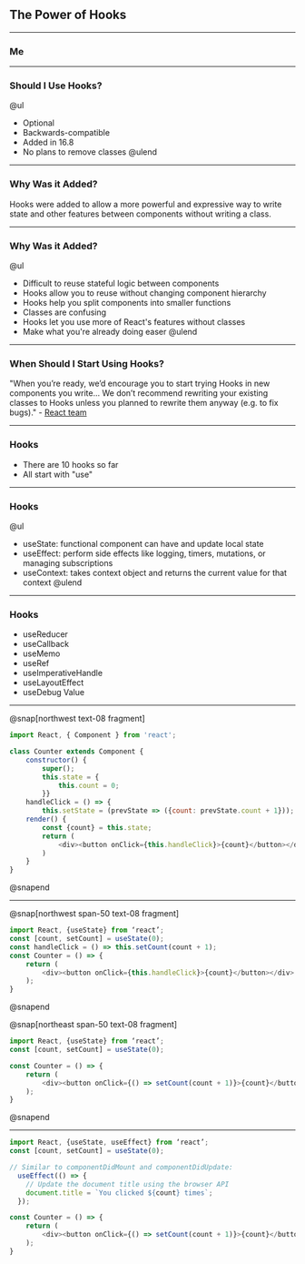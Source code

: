 ## The Power of Hooks

---

### Me

---

### Should I Use Hooks?

@ul
- Optional
- Backwards-compatible
- Added in 16.8
- No plans to remove classes
@ulend

---

### Why Was it Added?

Hooks were added to allow a more powerful and expressive way to write state and other features between components without writing a class.

---
### Why Was it Added?

@ul
- Difficult to reuse stateful logic between components
- Hooks allow you to reuse without changing component hierarchy
- Hooks help you split components into smaller functions
- Classes are confusing
- Hooks let you use more of React's features without classes
- Make what you're already doing easer
@ulend

---

### When Should I Start Using Hooks?

"When you’re ready, we’d encourage you to start trying Hooks in new components you write... We don’t recommend rewriting your existing classes to Hooks unless you planned to rewrite them anyway (e.g. to fix bugs)." - [React team](https://reactjs.org/docs/hooks-faq.html#should-i-use-hooks-classes-or-a-mix-of-both)

---

### Hooks

- There are 10 hooks so far
- All start with "use"

---

### Hooks

@ul
- useState: functional component can have and update local state
- useEffect: perform side effects like logging, timers, mutations, or managing subscriptions
- useContext: takes context object and returns the current value for that context
@ulend

---

### Hooks

- useReducer
- useCallback
- useMemo
- useRef
- useImperativeHandle
- useLayoutEffect
- useDebug Value

---

@snap[northwest text-08 fragment]

```javascript
import React, { Component } from 'react';

class Counter extends Component {
    constructor() {
        super();
        this.state = {
            this.count = 0;
        }}
    handleClick = () => {
        this.setState = (prevState => ({count: prevState.count + 1})); }
    render() {
        const {count} = this.state;
        return (
            <div><button onClick={this.handleClick}>{count}</button></div>
        )
    }
}
```
@snapend

---

@snap[northwest span-50 text-08 fragment]
```javascript
import React, {useState} from ‘react’;
const [count, setCount] = useState(0);
const handleClick = () => this.setCount(count + 1);
const Counter = () => {
    return (
        <div><button onClick={this.handleClick}>{count}</button></div>
    );
}
```
@snapend

@snap[northeast span-50 text-08 fragment]
```javascript
import React, {useState} from ‘react’;
const [count, setCount] = useState(0);

const Counter = () => {
    return (
        <div><button onClick={() => setCount(count + 1)}>{count}</button></div>
    );
}
```
@snapend

---

```javascript
import React, {useState, useEffect} from ‘react’;
const [count, setCount] = useState(0);

// Similar to componentDidMount and componentDidUpdate:
  useEffect(() => {
    // Update the document title using the browser API
    document.title = `You clicked ${count} times`;
  });

const Counter = () => {
    return (
        <div><button onClick={() => setCount(count + 1)}>{count}</button></div>
    );
}
```